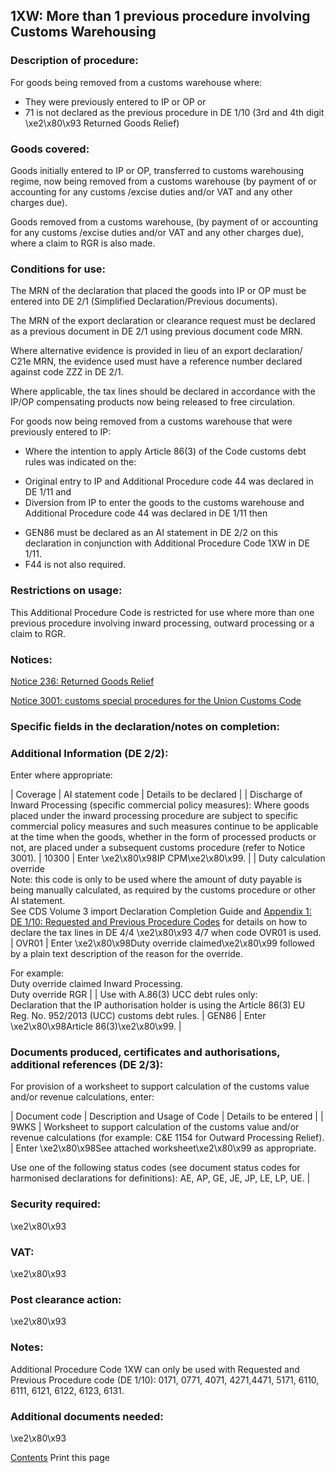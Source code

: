 1XW:  More than 1 previous procedure involving Customs Warehousing
--------------------------------------------------------------------

### Description of procedure:

For goods being removed from a customs warehouse where:

 * They were previously entered to IP or OP or
 * 71 is not declared as the previous procedure in DE 1/10 (3rd and 4th digit \xe2\x80\x93 Returned Goods Relief)

### Goods covered:

Goods initially entered to IP or OP, transferred to customs warehousing regime, now being removed from a customs warehouse (by payment of or accounting for any customs /excise duties and/or VAT and any other charges due).

Goods removed from a customs warehouse, (by payment of or accounting for any customs /excise duties and/or VAT and any other charges due), where a claim to RGR is also made.

### Conditions for use:

The MRN of the declaration that placed the goods into IP or OP must be entered into DE 2/1 (Simplified Declaration/Previous documents).

The MRN of the export declaration or clearance request must be declared as a previous document in DE 2/1 using previous document code MRN.

Where alternative evidence is provided in lieu of an export declaration/ C21e MRN, the evidence used must have a reference number declared against code ZZZ in DE 2/1.

Where applicable, the tax lines should be declared in accordance with the IP/OP compensating products now being released to free circulation.

For goods now being removed from a customs warehouse that were previously entered to IP:

 * Where the intention to apply Article 86(3) of the Code customs debt rules was indicated on the:
  + Original entry to IP and Additional Procedure code 44 was declared in DE 1/11 and
  + Diversion from IP to enter the goods to the customs warehouse and Additional Procedure code 44 was declared in DE 1/11 then
 
 * GEN86 must be declared as an AI statement in DE 2/2 on this declaration in conjunction with Additional Procedure Code 1XW in DE 1/11.
 * F44 is not also required.

### Restrictions on usage:

This Additional Procedure Code is restricted for use where more than one previous procedure involving inward processing, outward processing or a claim to RGR.

### Notices:

[Notice 236: Returned Goods Relief](https://www.gov.uk/government/publications/notice-236-returned-goods-relief)

[Notice 3001: customs special procedures for the Union Customs Code](https://www.gov.uk/government/publications/notice-3001-special-procedures-for-the-union-customs-code)

### Specific fields in the declaration/notes on completion:

### Additional Information (DE 2/2):

Enter where appropriate:



  |  Coverage |  AI statement code |  Details to be declared | 
   |  Discharge of Inward Processing (specific commercial policy measures): Where goods placed under the inward processing procedure are subject to specific commercial policy measures and such measures continue to be applicable at the time when the goods, whether in the form of processed products or not, are placed under a subsequent customs procedure (refer to Notice 3001). |  10300 |  Enter \xe2\x80\x98IP CPM\xe2\x80\x99. | 
 |  Duty calculation override  
Note: this code is only to be used where the amount of duty payable is being manually calculated, as required by the customs procedure or other AI statement.  
See CDS Volume 3 import Declaration Completion Guide and [Appendix 1: DE 1/10: Requested and Previous Procedure Codes](https://www.gov.uk/government/publications/appendix-1-de-110-requested-and-previous-procedure-codes-of-the-customs-declaration-service-cds) for details on how to declare the tax lines in DE 4/4 \xe2\x80\x93 4/7 when code OVR01 is used. |  OVR01 |  Enter \xe2\x80\x98Duty override claimed\xe2\x80\x99 followed by a plain text description of the reason for the override.  
  
For example:  
Duty override claimed Inward Processing.  
Duty override RGR | 
 |  Use with A.86(3) UCC debt rules only:  
Declaration that the IP authorisation holder is using the Article 86(3) EU Reg. No. 952/2013 (UCC) customs debt rules. |  GEN86 |  Enter \xe2\x80\x98Article 86(3)\xe2\x80\x99. | 
 
### Documents produced, certificates and authorisations, additional references (DE 2/3):

For provision of a worksheet to support calculation of the customs value and/or revenue calculations, enter:



  |  Document code |  Description and Usage of Code |  Details to be entered | 
   |  9WKS |  Worksheet to support calculation of the customs value and/or revenue calculations (for example: C&E 1154 for Outward Processing Relief). |  Enter \xe2\x80\x98See attached worksheet\xe2\x80\x99 as appropriate.  
  
Use one of the following status codes (see document status codes for harmonised declarations for definitions): AE, AP, GE, JE, JP, LE, LP, UE. | 
 
### Security required:

\xe2\x80\x93

### VAT:

\xe2\x80\x93

### Post clearance action:

\xe2\x80\x93

### Notes:

Additional Procedure Code 1XW can only be used with Requested and Previous Procedure code (DE 1/10): 0171, 0771, 4071, 4271,4471, 5171, 6110, 6111, 6121, 6122, 6123, 6131.

### Additional documents needed:

\xe2\x80\x93

   [    Contents](#contents)   Print this page       